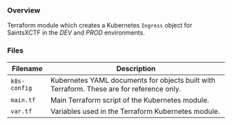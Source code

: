 ### Overview

Terraform module which creates a Kubernetes `Ingress` object for SaintsXCTF in the *DEV* and *PROD* environments.

### Files

| Filename             | Description                                                                                  |
|----------------------|----------------------------------------------------------------------------------------------|
| `k8s-config`         | Kubernetes YAML documents for objects built with Terraform.  These are for reference only.   |
| `main.tf`            | Main Terraform script of the Kubernetes module.                                              |
| `var.tf`             | Variables used in the Terraform Kubernetes module.                                           |